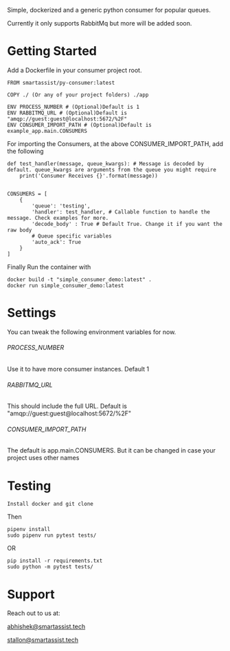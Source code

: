 Simple, dockerized and a generic python consumer for popular queues.

Currently it only supports RabbitMq but more will be added soon.

# Getting Started
Add a Dockerfile in your consumer project root.
```
FROM smartassist/py-consumer:latest

COPY ./ (Or any of your project folders) ./app

ENV PROCESS_NUMBER # (Optional)Default is 1
ENV RABBITMQ_URL # (Optional)Default is "amqp://guest:guest@localhost:5672/%2F"
ENV CONSUMER_IMPORT_PATH # (Optional)Default is example_app.main.CONSUMERS

```
For importing the Consumers, at the above CONSUMER_IMPORT_PATH, add the following
```
def test_handler(message, queue_kwargs): # Message is decoded by default. queue_kwargs are arguments from the queue you might require
    print('Consumer Receives {}'.format(message))
    

CONSUMERS = [
    {
        'queue': 'testing',
        'handler': test_handler, # Callable function to handle the message. Check examples for more.
        'decode_body' : True # Default True. Change it if you want the raw body
        # Queue specific variables
        'auto_ack': True
    }
]
```

Finally Run the container with

```
docker build -t "simple_consumer_demo:latest" .
docker run simple_consumer_demo:latest
```

# Settings

You can tweak the following environment variables for now.

###### PROCESS_NUMBER
Use it to have more consumer instances. Default 1

###### RABBITMQ_URL
This should include the full URL. Default is "amqp://guest:guest@localhost:5672/%2F"


###### CONSUMER_IMPORT_PATH
The default is app.main.CONSUMERS. But it can be changed in case your project uses other names

# Testing

```
Install docker and git clone
```
Then
```
pipenv install
sudo pipenv run pytest tests/
```
OR
```
pip install -r requirements.txt
sudo python -m pytest tests/
```

# Support
Reach out to us at:

abhishek@smartassist.tech

stallon@smartassist.tech